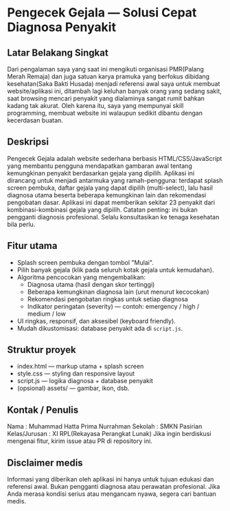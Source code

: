# Pengecek Gejala — Solusi Cepat Diagnosa Penyakit

Latar Belakang Singkat
------------------------
Dari pengalaman saya yang saat ini mengikuti organisasi PMR(Palang Merah Remaja) dan juga satuan karya pramuka yang berfokus dibidang kesehatan(Saka Bakti Husada) menjadi referensi awal saya untuk membuat website/aplikasi ini, ditambah lagi keluhan banyak orang yang sedang sakit, saat browsing mencari penyakit yang dialaminya sangat rumit bahkan kadang tak akurat. Oleh karena itu, saya yang mempunyai skill programming, membuat website ini walaupun sedikit dibantu dengan kecerdasan buatan.

Deskripsi
-----------------
Pengecek Gejala adalah website sederhana berbasis HTML/CSS/JavaScript yang membantu pengguna mendapatkan gambaran awal tentang kemungkinan penyakit berdasarkan gejala yang dipilih. Aplikasi ini dirancang untuk menjadi antarmuka yang ramah-pengguna: terdapat splash screen pembuka, daftar gejala yang dapat dipilih (multi-select), lalu hasil diagnosa utama beserta beberapa kemungkinan lain dan rekomendasi pengobatan dasar. Aplikasi ini dapat memberikan sekitar 23 penyakit dari kombinasi-kombinasi gejala yang dipilih.
Catatan penting: ini bukan pengganti diagnosis profesional. Selalu konsultasikan ke tenaga kesehatan bila perlu.

Fitur utama
-----------
- Splash screen pembuka dengan tombol "Mulai".
- Pilih banyak gejala (klik pada seluruh kotak gejala untuk kemudahan).
- Algoritma pencocokan yang mengembalikan:
  - Diagnosa utama (hasil dengan skor tertinggi)
  - Beberapa kemungkinan diagnosa lain (urut menurut kecocokan)
  - Rekomendasi pengobatan ringkas untuk setiap diagnosa
  - Indikator peringatan (severity) — contoh: emergency / high / medium / low
- UI ringkas, responsif, dan aksesibel (keyboard friendly).
- Mudah dikustomisasi: database penyakit ada di `script.js`.

Struktur proyek
---------------
- index.html — markup utama + splash screen
- style.css — styling dan responsive layout
- script.js — logika diagnosa + database penyakit
- (opsional) assets/ — gambar, ikon, dsb.

Kontak / Penulis
----------------
Nama : Muhammad Hatta Prima Nurrahman
Sekolah : SMKN Pasirian
Kelas/Jurusan : XI RPL(Rekayasa Perangkat Lunak)
Jika ingin berdiskusi mengenai fitur, kirim issue atau PR di repository ini.

Disclaimer medis
----------------
Informasi yang diberikan oleh aplikasi ini hanya untuk tujuan edukasi dan referensi awal. Bukan pengganti diagnosa atau perawatan profesional. Jika Anda merasa kondisi serius atau mengancam nyawa, segera cari bantuan medis.
